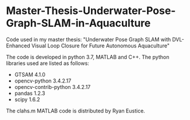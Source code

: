 # Master-Thesis-Underwater-Pose-Graph-SLAM-in-Aquaculture
Code used in my master thesis: "Underwater Pose Graph SLAM with DVL-Enhanced Visual Loop Closure for Future Autonomous Aquaculture"

The code is developed in python 3.7, MATLAB and C++. 
The python libraries used are listed as follows:
- GTSAM 4.1.0
- opencv-python 3.4.2.17
- opencv-contrib-python 3.4.2.17
- pandas 1.2.3
- scipy 1.6.2

The clahs.m MATLAB code is distributed by Ryan Eustice.
